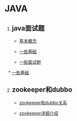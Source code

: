 ﻿# JAVA

 1. ## java面试题
 
    * [基本概念](./interview/1.md)
    
    * [一些基础](./interview/2.md)
    
    * [一些面试题](./interview/5.md)
    
    * [一些基础](./interview/3.md)
    
 2. ## zookeeper和dubbo
 
    * [zookeeper和dubbo关系](zk.md)
    
    * [zookeeper详细介绍](http://mp.weixin.qq.com/s?__biz=MzI4OTU3ODk3NQ==&mid=2247484252&idx=1&sn=50241242b7e02695474e49d092339ac1&chksm=ec2c49ecdb5bc0fa839f49eee59607b7fdd52eb637b145ad08a32da7b197cb9c71e77c558198&mpshare=1&scene=23&srcid=0803g3OT8RX5S4Skm7srlanW#rd)

